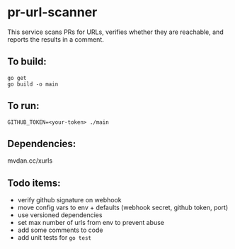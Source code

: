 # pr-url-scanner
This service scans PRs for URLs, verifies whether they are reachable, and reports the results in a comment.

## To build:
```
go get
go build -o main
```

## To run:
```
GITHUB_TOKEN=<your-token> ./main
```

## Dependencies:
mvdan.cc/xurls

## Todo items:
- verify github signature on webhook
- move config vars to env + defaults (webhook secret, github token, port)
- use versioned dependencies
- set max number of urls from env to prevent abuse
- add some comments to code
- add unit tests for `go test`
